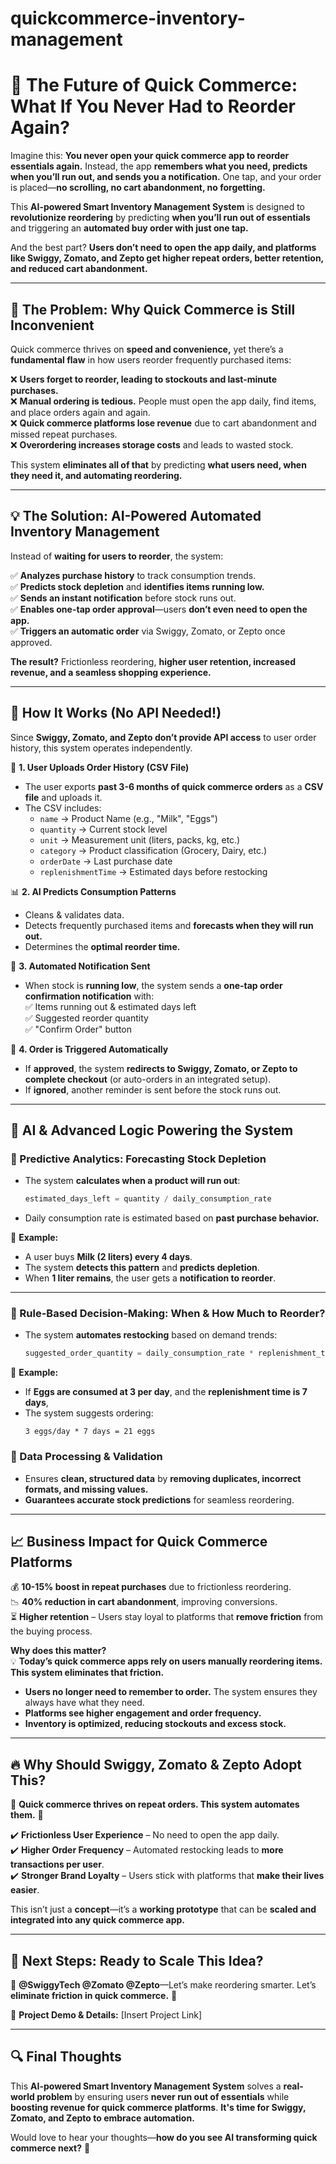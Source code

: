 # quickcommerce-inventory-management
# **🚀 The Future of Quick Commerce: What If You Never Had to Reorder Again?**  

Imagine this: **You never open your quick commerce app to reorder essentials again.** Instead, the app **remembers what you need, predicts when you’ll run out, and sends you a notification.** One tap, and your order is placed—**no scrolling, no cart abandonment, no forgetting.**  

This **AI-powered Smart Inventory Management System** is designed to **revolutionize reordering** by predicting **when you’ll run out of essentials** and triggering an **automated buy order with just one tap.**  

And the best part? **Users don’t need to open the app daily, and platforms like Swiggy, Zomato, and Zepto get higher repeat orders, better retention, and reduced cart abandonment.**  

---

## **📌 The Problem: Why Quick Commerce is Still Inconvenient**  
Quick commerce thrives on **speed and convenience,** yet there’s a **fundamental flaw** in how users reorder frequently purchased items:  

❌ **Users forget to reorder, leading to stockouts and last-minute purchases.**  
❌ **Manual ordering is tedious.** People must open the app daily, find items, and place orders again and again.  
❌ **Quick commerce platforms lose revenue** due to cart abandonment and missed repeat purchases.  
❌ **Overordering increases storage costs** and leads to wasted stock.  

This system **eliminates all of that** by predicting **what users need, when they need it, and automating reordering.**  

---

## **💡 The Solution: AI-Powered Automated Inventory Management**  
Instead of **waiting for users to reorder**, the system:  

✅ **Analyzes purchase history** to track consumption trends.  
✅ **Predicts stock depletion** and **identifies items running low.**  
✅ **Sends an instant notification** before stock runs out.  
✅ **Enables one-tap order approval**—users **don’t even need to open the app.**  
✅ **Triggers an automatic order** via Swiggy, Zomato, or Zepto once approved.  

**The result?** Frictionless reordering, **higher user retention, increased revenue, and a seamless shopping experience.**  

---

## **🔹 How It Works (No API Needed!)**  
Since **Swiggy, Zomato, and Zepto don’t provide API access** to user order history, this system operates independently.  

📂 **1. User Uploads Order History (CSV File)**  
- The user exports **past 3-6 months of quick commerce orders** as a **CSV file** and uploads it.  
- The CSV includes:  
  - `name` → Product Name (e.g., "Milk", "Eggs")  
  - `quantity` → Current stock level  
  - `unit` → Measurement unit (liters, packs, kg, etc.)  
  - `category` → Product classification (Grocery, Dairy, etc.)  
  - `orderDate` → Last purchase date  
  - `replenishmentTime` → Estimated days before restocking  

📊 **2. AI Predicts Consumption Patterns**  
- Cleans & validates data.  
- Detects frequently purchased items and **forecasts when they will run out.**  
- Determines the **optimal reorder time.**  

🔔 **3. Automated Notification Sent**  
- When stock is **running low**, the system sends a **one-tap order confirmation notification** with:  
  ✅ Items running out & estimated days left  
  ✅ Suggested reorder quantity  
  ✅ "Confirm Order" button  

🛒 **4. Order is Triggered Automatically**  
- If **approved**, the system **redirects to Swiggy, Zomato, or Zepto to complete checkout** (or auto-orders in an integrated setup).  
- If **ignored**, another reminder is sent before the stock runs out.  

---

## **🔹 AI & Advanced Logic Powering the System**  

### **📌 Predictive Analytics: Forecasting Stock Depletion**  
- The system **calculates when a product will run out**:  
  ```js
  estimated_days_left = quantity / daily_consumption_rate
  ```
- Daily consumption rate is estimated based on **past purchase behavior.**  

📌 **Example:**  
- A user buys **Milk (2 liters) every 4 days**.  
- The system **detects this pattern** and **predicts depletion**.  
- When **1 liter remains**, the user gets a **notification to reorder**.  

---

### **📌 Rule-Based Decision-Making: When & How Much to Reorder?**  
- The system **automates restocking** based on demand trends:  
  ```js
  suggested_order_quantity = daily_consumption_rate * replenishment_time
  ```
📌 **Example:**  
- If **Eggs are consumed at 3 per day**, and the **replenishment time is 7 days**,  
- The system suggests ordering:  
  ```
  3 eggs/day * 7 days = 21 eggs
  ```

### **📌 Data Processing & Validation**  
- Ensures **clean, structured data** by **removing duplicates, incorrect formats, and missing values.**  
- **Guarantees accurate stock predictions** for seamless reordering.  

---

## **📈 Business Impact for Quick Commerce Platforms**  
💰 **10-15% boost in repeat purchases** due to frictionless reordering.  
📉 **40% reduction in cart abandonment**, improving conversions.  
⏳ **Higher retention** – Users stay loyal to platforms that **remove friction** from the buying process.  

**Why does this matter?**  
💡 **Today’s quick commerce apps rely on users manually reordering items. This system eliminates that friction.**  
- **Users no longer need to remember to order.** The system ensures they always have what they need.  
- **Platforms see higher engagement and order frequency.**  
- **Inventory is optimized, reducing stockouts and excess stock.**  

---

## **🔥 Why Should Swiggy, Zomato & Zepto Adopt This?**  
🚀 **Quick commerce thrives on repeat orders. This system automates them.** 🚀  

✔️ **Frictionless User Experience** – No need to open the app daily.  
✔️ **Higher Order Frequency** – Automated restocking leads to **more transactions per user**.  
✔️ **Stronger Brand Loyalty** – Users stick with platforms that **make their lives easier**.  

This isn’t just a **concept**—it’s a **working prototype** that can be **scaled and integrated into any quick commerce app.**  

---

## **🔹 Next Steps: Ready to Scale This Idea?**  
👥 **@SwiggyTech @Zomato @Zepto**—Let’s make reordering smarter. Let’s **eliminate friction in quick commerce.** 🚀  

🔗 **Project Demo & Details:** [Insert Project Link]  

---

## **🔍 Final Thoughts**  
This **AI-powered Smart Inventory Management System** solves a **real-world problem** by ensuring users **never run out of essentials** while **boosting revenue for quick commerce platforms**. **It's time for Swiggy, Zomato, and Zepto to embrace automation.**  

Would love to hear your thoughts—**how do you see AI transforming quick commerce next?** 🚀
